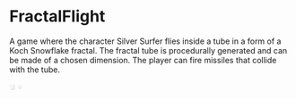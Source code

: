 # FractalFlight
A game where the character Silver Surfer flies inside a tube in a form of a Koch Snowflake fractal. The fractal tube is procedurally generated and can be made of a chosen dimension. The player can fire missiles that collide with the tube. 

<img src="https://github.com/FireDweller/FractalFlight/blob/master/screenshot1.JPG" alt="Mountain View" style="width:10px; height:10px;">

<img src="https://github.com/FireDweller/FractalFlight/blob/master/screenshot2.JPG" alt="Mountain View" style="width:10px; height:10px;">
